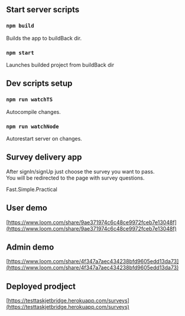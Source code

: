 
## Start server scripts

### `npm build`
Builds the app to buildBack dir.

### `npm start`
Launches builded project from buildBack dir

## Dev scripts setup

### `npm run watchTS`
Autocompile changes.

### `npm run watchNode`
Autorestart server on changes.


## Survey delivery app

After signIn/signUp just choose the survey you want to pass.<br />
You will be redirected to the page with survey questions.<br />

Fast.Simple.Practical

## User demo
[https://www.loom.com/share/9ae371974c6c48ce9972fceb7e13048f](https://www.loom.com/share/9ae371974c6c48ce9972fceb7e13048f)

## Admin demo
[https://www.loom.com/share/4f347a7aec434238bfd9605edd13da73](https://www.loom.com/share/4f347a7aec434238bfd9605edd13da73)


## Deployed prodject

[https://testtaskjetbridge.herokuapp.com/surveys](https://testtaskjetbridge.herokuapp.com/surveys)
